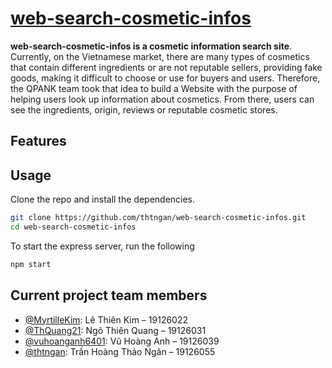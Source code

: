 # [web-search-cosmetic-infos](http://https://websearchcosmeticinfo.herokuapp.com/ "web-search-cosmetic-infos")

**web-search-cosmetic-infos is a cosmetic information search site**. Currently, on the Vietnamese market, there are many types of cosmetics that contain different ingredients or are not reputable sellers, providing fake goods, making it difficult to choose or use for buyers and users. Therefore, the QPANK team took that idea to build a Website with the purpose of helping users look up information about cosmetics. From there, users can see the ingredients, origin, reviews or reputable cosmetic stores.

## Features

## Usage

Clone the repo and install the dependencies.
```bash
git clone https://github.com/thtngan/web-search-cosmetic-infos.git
cd web-search-cosmetic-infos
```
To start the express server, run the following
```bash
npm start
```

## Current project team members
- [@MyrtilleKim](https://github.com/MyrtilleKim): Lê Thiên Kim – 19126022 
- [@ThQuang21](https://github.com/ThQuang21): Ngô Thiên Quang – 19126031 
- [@vuhoanganh6401](https://github.com/vuhoanganh6401): Vũ Hoàng Anh – 19126039 
- [@thtngan](https://github.com/thtngan): Trần Hoàng Thảo Ngân – 19126055 


